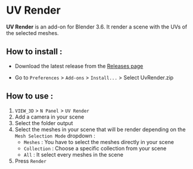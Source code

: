 # UV Render

**UV Render** is an add-on for Blender 3.6. It render a scene with the UVs of the selected meshes.

## How to install :

- Download the latest release from the [Releases page](https://github.com/TangVdv/UvRender/releases)

- Go to `Preferences` > `Add-ons` > `Install...` > Select UvRender.zip 

## How to use :

1. `VIEW_3D` > `N Panel` > `UV Render`
2. Add a camera in your scene
3. Select the folder output
4. Select the meshes in your scene that will be render depending on the `Mesh Selection Mode` dropdown :
    - `Meshes` : You have to select the meshes directly in your scene
    - `Collection` : Choose a specific collection from your scene
    - `All` : It select every meshes in the scene
5. Press `Render`